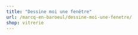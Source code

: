 ```yaml
---
title: "Dessine moi une fenêtre"
url: /marcq-en-baroeul/dessine-moi-une-fenetre/
shop: vitrerie
---
```

